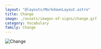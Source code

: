 ```yaml
---
layout: "@layouts/MarkdownLayout.astro"
title: Change
image: ./assets/images-of-signs/change.gif
category: Vocabulary
family: Change
---
```


![Change](@signs/change.gif)
